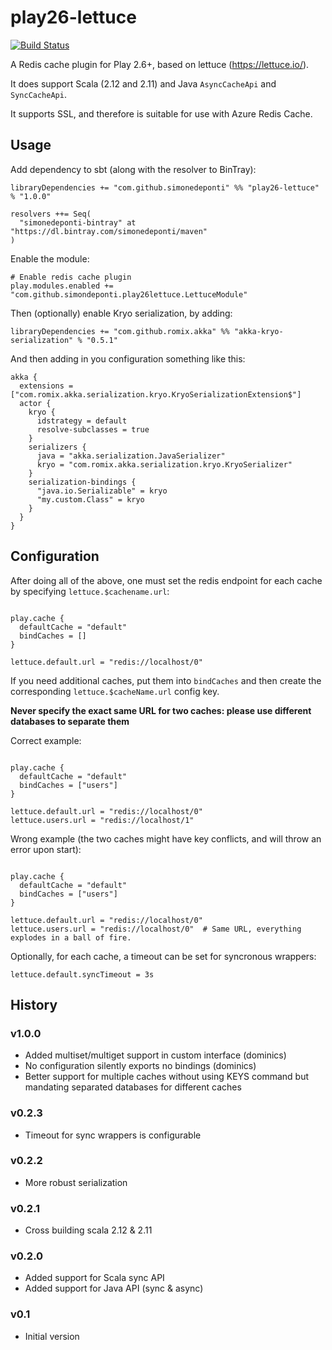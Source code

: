 # play26-lettuce

[![Build Status](https://travis-ci.org/simonedeponti/play26-lettuce.svg?branch=master)](https://travis-ci.org/simonedeponti/play26-lettuce)

A Redis cache plugin for Play 2.6+, based on lettuce (https://lettuce.io/).

It does support Scala (2.12 and 2.11) and Java `AsyncCacheApi` and `SyncCacheApi`.

It supports SSL, and therefore is suitable for use with Azure Redis Cache.

## Usage

Add dependency to sbt (along with the resolver to BinTray):

```sbtshell
libraryDependencies += "com.github.simonedeponti" %% "play26-lettuce" % "1.0.0"

resolvers ++= Seq(
  "simonedeponti-bintray" at "https://dl.bintray.com/simonedeponti/maven"
)
```

Enable the module:

```hocon
# Enable redis cache plugin
play.modules.enabled += "com.github.simondeponti.play26lettuce.LettuceModule"
```

Then (optionally) enable Kryo serialization, by adding:

```sbtshell
libraryDependencies += "com.github.romix.akka" %% "akka-kryo-serialization" % "0.5.1"
``` 

And then adding in you configuration something like this:

```hocon
akka {
  extensions = ["com.romix.akka.serialization.kryo.KryoSerializationExtension$"]
  actor {
    kryo {
      idstrategy = default
      resolve-subclasses = true
    }
    serializers {
      java = "akka.serialization.JavaSerializer"
      kryo = "com.romix.akka.serialization.kryo.KryoSerializer"
    }
    serialization-bindings {
      "java.io.Serializable" = kryo
      "my.custom.Class" = kryo
    }
  }
}
```

## Configuration

After doing all of the above, one must set the redis endpoint for each cache by specifying `lettuce.$cachename.url`:

```hocon

play.cache {
  defaultCache = "default"
  bindCaches = []
}

lettuce.default.url = "redis://localhost/0"
```

If you need additional caches,
put them into `bindCaches` and then create the corresponding `lettuce.$cacheName.url` config key.

**Never specify the exact same URL for two caches: please use different databases to separate them**

Correct example:

```hocon

play.cache {
  defaultCache = "default"
  bindCaches = ["users"]
}

lettuce.default.url = "redis://localhost/0"
lettuce.users.url = "redis://localhost/1"
```

Wrong example (the two caches might have key conflicts, and will throw an error upon start):

```hocon

play.cache {
  defaultCache = "default"
  bindCaches = ["users"]
}

lettuce.default.url = "redis://localhost/0"
lettuce.users.url = "redis://localhost/0"  # Same URL, everything explodes in a ball of fire.
```


Optionally, for each cache, a timeout can be set for syncronous wrappers:

```hocon
lettuce.default.syncTimeout = 3s
```

## History

### v1.0.0

- Added multiset/multiget support in custom interface (dominics)
- No configuration silently exports no bindings (dominics)
- Better support for multiple caches without using KEYS
  command but mandating separated databases for different caches

### v0.2.3

- Timeout for sync wrappers is configurable

### v0.2.2

- More robust serialization

### v0.2.1

- Cross building scala 2.12 & 2.11

### v0.2.0

- Added support for Scala sync API
- Added support for Java API (sync & async)

### v0.1

- Initial version